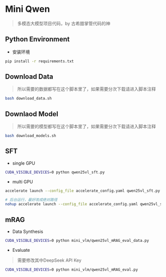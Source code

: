 # Mini Qwen

> 多模态大模型项目代码，by 古希腊掌管代码的神



## Python Environment

- 安装环境

```bash
pip install -r requirements.txt
```


## Download Data

> 所以需要的数据都写在这个脚本里了，如果需要分次下载请进入脚本注释

```bash
bash download_data.sh
```

## Downlaod Model

> 所以需要的模型都写在这个脚本里了，如果需要分次下载请进入脚本注释

```bash
bash download_models.sh
```

## SFT

- single GPU

```bash
CUDA_VISIBLE_DEVICES=0 python qwen25vl_sft.py
```

- multi GPU

```bash
accelerate launch --config_file accelerate_config.yaml qwen25vl_sft.py

# 后台运行，最好改成绝对路径
nohup accelerate launch --config_file accelerate_config.yaml qwen25vl_sft.py > logs/output_pt.log 2>&1 &
```

## mRAG

- Data Synthesis 

```bash
CUDA_VISIBLE_DEVICES=0 python mini_vlm/qwen25vl_mRAG_eval_data.py
```

- Evaluate
> 需要修改其中DeepSeek API Key

```bash
CUDA_VISIBLE_DEVICES=0 python mini_vlm/qwen25vl_mRAG_eval.py
```